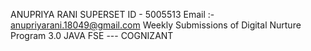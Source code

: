 ANUPRIYA RANI
SUPERSET ID - 5005513
Email :- anupriyarani.18049@gmail.com
Weekly Submissions of Digital Nurture Program 3.0 JAVA FSE --- COGNIZANT